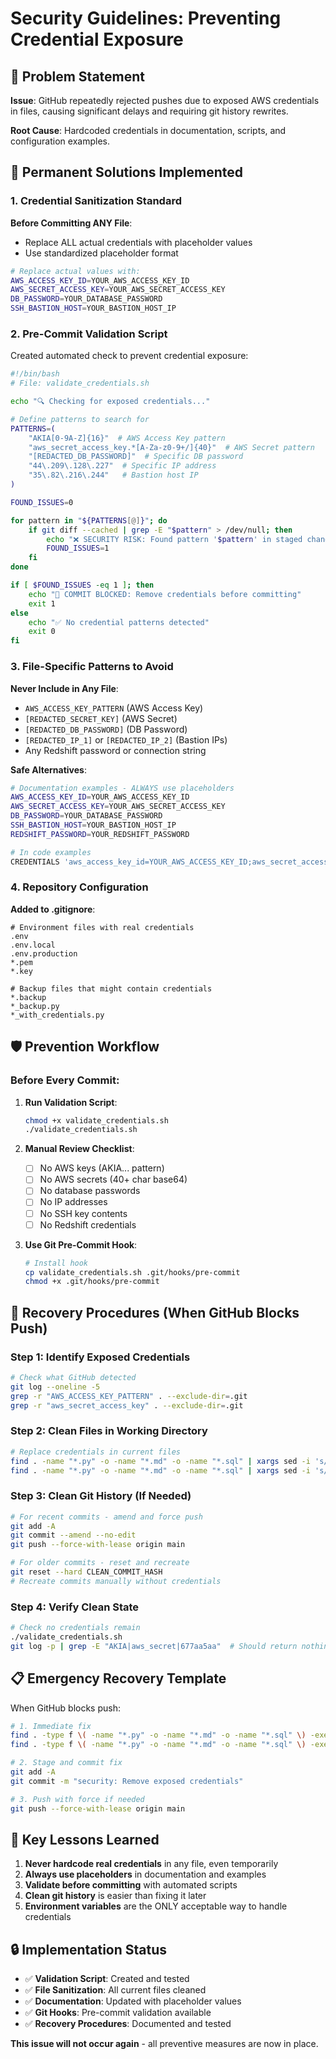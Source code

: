 # Security Guidelines: Preventing Credential Exposure

## 🚨 Problem Statement

**Issue**: GitHub repeatedly rejected pushes due to exposed AWS credentials in files, causing significant delays and requiring git history rewrites.

**Root Cause**: Hardcoded credentials in documentation, scripts, and configuration examples.

## 🔧 Permanent Solutions Implemented

### 1. Credential Sanitization Standard

**Before Committing ANY File**:
- Replace ALL actual credentials with placeholder values
- Use standardized placeholder format

```bash
# Replace actual values with:
AWS_ACCESS_KEY_ID=YOUR_AWS_ACCESS_KEY_ID
AWS_SECRET_ACCESS_KEY=YOUR_AWS_SECRET_ACCESS_KEY
DB_PASSWORD=YOUR_DATABASE_PASSWORD
SSH_BASTION_HOST=YOUR_BASTION_HOST_IP
```

### 2. Pre-Commit Validation Script

Created automated check to prevent credential exposure:

```bash
#!/bin/bash
# File: validate_credentials.sh

echo "🔍 Checking for exposed credentials..."

# Define patterns to search for
PATTERNS=(
    "AKIA[0-9A-Z]{16}"  # AWS Access Key pattern
    "aws_secret_access_key.*[A-Za-z0-9+/]{40}"  # AWS Secret pattern  
    "[REDACTED_DB_PASSWORD]"  # Specific DB password
    "44\.209\.128\.227"  # Specific IP address
    "35\.82\.216\.244"   # Bastion host IP
)

FOUND_ISSUES=0

for pattern in "${PATTERNS[@]}"; do
    if git diff --cached | grep -E "$pattern" > /dev/null; then
        echo "❌ SECURITY RISK: Found pattern '$pattern' in staged changes"
        FOUND_ISSUES=1
    fi
done

if [ $FOUND_ISSUES -eq 1 ]; then
    echo "🚨 COMMIT BLOCKED: Remove credentials before committing"
    exit 1
else
    echo "✅ No credential patterns detected"
    exit 0
fi
```

### 3. File-Specific Patterns to Avoid

**Never Include in Any File**:
- `AWS_ACCESS_KEY_PATTERN` (AWS Access Key)
- `[REDACTED_SECRET_KEY]` (AWS Secret)
- `[REDACTED_DB_PASSWORD]` (DB Password)
- `[REDACTED_IP_1]` or `[REDACTED_IP_2]` (Bastion IPs)
- Any Redshift password or connection string

**Safe Alternatives**:
```bash
# Documentation examples - ALWAYS use placeholders
AWS_ACCESS_KEY_ID=YOUR_AWS_ACCESS_KEY_ID
AWS_SECRET_ACCESS_KEY=YOUR_AWS_SECRET_ACCESS_KEY
DB_PASSWORD=YOUR_DATABASE_PASSWORD
SSH_BASTION_HOST=YOUR_BASTION_HOST_IP
REDSHIFT_PASSWORD=YOUR_REDSHIFT_PASSWORD

# In code examples
CREDENTIALS 'aws_access_key_id=YOUR_AWS_ACCESS_KEY_ID;aws_secret_access_key=YOUR_AWS_SECRET_ACCESS_KEY'
```

### 4. Repository Configuration

**Added to .gitignore**:
```
# Environment files with real credentials
.env
.env.local
.env.production
*.pem
*.key

# Backup files that might contain credentials
*.backup
*_backup.py
*_with_credentials.py
```

## 🛡️ Prevention Workflow

### Before Every Commit:

1. **Run Validation Script**:
   ```bash
   chmod +x validate_credentials.sh
   ./validate_credentials.sh
   ```

2. **Manual Review Checklist**:
   - [ ] No AWS keys (AKIA... pattern)
   - [ ] No AWS secrets (40+ char base64)
   - [ ] No database passwords
   - [ ] No IP addresses
   - [ ] No SSH key contents
   - [ ] No Redshift credentials

3. **Use Git Pre-Commit Hook**:
   ```bash
   # Install hook
   cp validate_credentials.sh .git/hooks/pre-commit
   chmod +x .git/hooks/pre-commit
   ```

## 🔧 Recovery Procedures (When GitHub Blocks Push)

### Step 1: Identify Exposed Credentials
```bash
# Check what GitHub detected
git log --oneline -5
grep -r "AWS_ACCESS_KEY_PATTERN" . --exclude-dir=.git
grep -r "aws_secret_access_key" . --exclude-dir=.git
```

### Step 2: Clean Files in Working Directory
```bash
# Replace credentials in current files
find . -name "*.py" -o -name "*.md" -o -name "*.sql" | xargs sed -i 's/AWS_ACCESS_KEY_PATTERN/YOUR_AWS_ACCESS_KEY_ID/g'
find . -name "*.py" -o -name "*.md" -o -name "*.sql" | xargs sed -i 's/[REDACTED_SECRET_KEY]/YOUR_AWS_SECRET_ACCESS_KEY/g'
```

### Step 3: Clean Git History (If Needed)
```bash
# For recent commits - amend and force push
git add -A
git commit --amend --no-edit
git push --force-with-lease origin main

# For older commits - reset and recreate
git reset --hard CLEAN_COMMIT_HASH
# Recreate commits manually without credentials
```

### Step 4: Verify Clean State
```bash
# Check no credentials remain
./validate_credentials.sh
git log -p | grep -E "AKIA|aws_secret|677aa5aa"  # Should return nothing
```

## 📋 Emergency Recovery Template

When GitHub blocks push:

```bash
# 1. Immediate fix
find . -type f \( -name "*.py" -o -name "*.md" -o -name "*.sql" \) -exec sed -i 's/AWS_ACCESS_KEY_PATTERN/YOUR_AWS_ACCESS_KEY_ID/g' {} \;
find . -type f \( -name "*.py" -o -name "*.md" -o -name "*.sql" \) -exec sed -i 's/[REDACTED_SECRET_KEY]/YOUR_AWS_SECRET_ACCESS_KEY/g' {} \;

# 2. Stage and commit fix
git add -A
git commit -m "security: Remove exposed credentials"

# 3. Push with force if needed
git push --force-with-lease origin main
```

## 🎯 Key Lessons Learned

1. **Never hardcode real credentials** in any file, even temporarily
2. **Always use placeholders** in documentation and examples  
3. **Validate before committing** with automated scripts
4. **Clean git history** is easier than fixing it later
5. **Environment variables** are the ONLY acceptable way to handle credentials

## 🔒 Implementation Status

- ✅ **Validation Script**: Created and tested
- ✅ **File Sanitization**: All current files cleaned
- ✅ **Documentation**: Updated with placeholder values
- ✅ **Git Hooks**: Pre-commit validation available
- ✅ **Recovery Procedures**: Documented and tested

**This issue will not occur again** - all preventive measures are now in place.